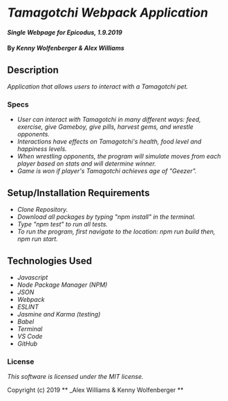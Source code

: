 #  _Tamagotchi Webpack Application_

#### _Single Webpage for Epicodus, 1.9.2019_

#### By _**Kenny Wolfenberger & Alex Williams**_

## Description

_Application that allows users to interact with a Tamagotchi pet._


### Specs
* _User can interact with Tamagotchi in many different ways: feed, exercise, give Gameboy, give pills, harvest gems, and wrestle opponents._
* _Interactions have effects on Tamagotchi's health, food level and happiness levels._
* _When wrestling opponents, the program will simulate moves from each player based on stats and will determine winner._
* _Game is won if player's Tamagotchi achieves age of "Geezer"._

## Setup/Installation Requirements
* _Clone Repository._
* _Download all packages by typing "npm install" in the terminal._
* _Type "npm test" to run all tests._
* _To run the program, first navigate to the location: npm run build then, npm run start._


## Technologies Used
* _Javascript_
* _Node Package Manager (NPM)_
* _JSON_
* _Webpack_
* _ESLINT_
* _Jasmine and Karma (testing)_
* _Babel_
* _Terminal_
* _VS Code_
* _GitHub_


### License

*This software is licensed under the MIT license.*

Copyright (c) 2019 ** _Alex Williams & Kenny Wolfenberger **

